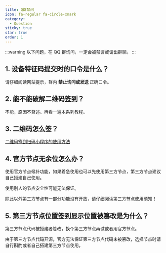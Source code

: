 ```yaml
---
title: Q群禁问
icon: fa-regular fa-circle-xmark
category:
  - Question
sticky: true
star: true
order: 1
---
```


:::warning
以下问题，在 QQ 群询问，一定会被禁言或请出群聊。
:::

## 1. 设备特征码提交时的口令是什么？

请仔细阅读网站提示，群内 **禁止询问或发送** 正确口令。

## 2. 能不能破解二维码签到？

不能，原因不赘述。再看一遍本系列教程。

## 3. 二维码怎么签？

[二维码签到扫码小程序的使用方法](../guide/qr-sign.md)

## 4. 官方节点无余位怎么办？

使用官方节点候补功能，如果着急使用也可以先使用第三方节点，第三方节点建议自己搭建自己使用。

使用别人的节点安全性可能无法保证。

除此以外第三方节点有一部分功能没有开放，请仔细阅读第三方节点使用须知！

## 5. 第三方节点位置签到显示位置被篡改是为什么？

第三方节点代码被搭建者篡改，换个第三方节点再试或者用官方节点。

由于第三方节点代码开源，官方无法保证第三方节点代码未被篡改，选择节点时请自行斟酌或者自己搭建第三方节点使用。
